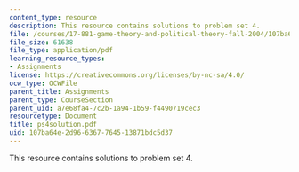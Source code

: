 ```yaml
---
content_type: resource
description: This resource contains solutions to problem set 4.
file: /courses/17-881-game-theory-and-political-theory-fall-2004/107ba64e2d966367764513871bdc5d37_ps4solution.pdf
file_size: 61638
file_type: application/pdf
learning_resource_types:
- Assignments
license: https://creativecommons.org/licenses/by-nc-sa/4.0/
ocw_type: OCWFile
parent_title: Assignments
parent_type: CourseSection
parent_uid: a7e68fa4-7c2b-1a94-1b59-f4490719cec3
resourcetype: Document
title: ps4solution.pdf
uid: 107ba64e-2d96-6367-7645-13871bdc5d37
---
```

This resource contains solutions to problem set 4.